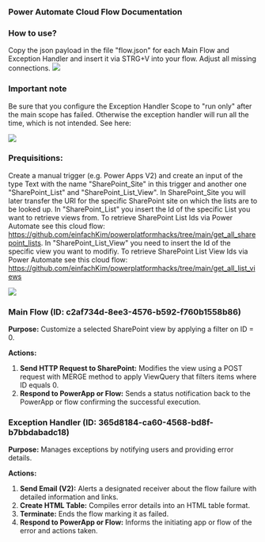 ### Power Automate Cloud Flow Documentation

### How to use?
Copy the json payload in the file "flow.json" for each Main Flow and Exception Handler and insert it via STRG+V into your flow. Adjust all missing connections.
<img src="https://i.imgur.com/OAp9qCC.gif"/>

### Important note
Be sure that you configure the Exception Handler Scope to "run only" after the main scope has failed. Otherwise the exception handler will run all the time, which is not intended.
See here:

<img src="https://i.imgur.com/eE8yKKi.png"/>


### Prequisitions:
Create a manual trigger (e.g. Power Apps V2) and create an input of the type Text with the name "SharePoint_Site" in this trigger and another one "SharePoint_List" and "SharePoint_List_View". In SharePoint_Site you will later transfer the URl for the specific SharePoint site on which the lists are to be looked up. In "SharePoint_List" you insert the Id of the specific List you want to retrieve views from. To retrieve SharePoint List Ids via Power Automate see this cloud flow: https://github.com/einfachKim/powerplatformhacks/tree/main/get_all_sharepoint_lists. In "SharePoint_List_View" you need to insert the Id of the specific view you want to modifiy. To retrieve SharePoint List View Ids via Power Automate see this cloud flow: https://github.com/einfachKim/powerplatformhacks/tree/main/get_all_list_views

<img src="https://i.imgur.com/4YuGmze.png"/>


### Main Flow (ID: c2af734d-8ee3-4576-b592-f760b1558b86)
**Purpose:** Customize a selected SharePoint view by applying a filter on ID = 0.

**Actions:**
1. **Send HTTP Request to SharePoint:** Modifies the view using a POST request with MERGE method to apply ViewQuery that filters items where ID equals 0.
2. **Respond to PowerApp or Flow:** Sends a status notification back to the PowerApp or flow confirming the successful execution.

### Exception Handler (ID: 365d8184-ca60-4568-bd8f-b7bbdabadc18)
**Purpose:** Manages exceptions by notifying users and providing error details.

**Actions:**
1. **Send Email (V2):** Alerts a designated receiver about the flow failure with detailed information and links.
2. **Create HTML Table:** Compiles error details into an HTML table format.
3. **Terminate:** Ends the flow marking it as failed.
4. **Respond to PowerApp or Flow:** Informs the initiating app or flow of the error and actions taken.
